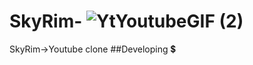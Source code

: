 # SkyRim-  ![YtYoutubeGIF (2)](https://github.com/PrabhaWijera/SkyRim-/assets/106425954/2e10328e-57e3-4169-bf1d-3c379ecbe4a4)

SkyRim->Youtube clone
##Developing 💲
